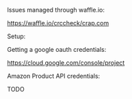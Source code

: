 Issues managed through waffle.io:

https://waffle.io/crccheck/crap.com





Setup:

Getting a google oauth credentials:

https://cloud.google.com/console/project

Amazon Product API credentials:

TODO
